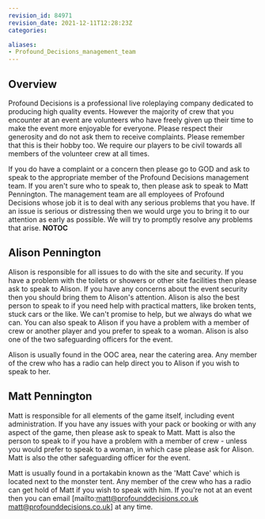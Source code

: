 ```yaml
---
revision_id: 84971
revision_date: 2021-12-11T12:28:23Z
categories:

aliases:
- Profound_Decisions_management_team
---
```



## Overview
Profound Decisions is a professional live roleplaying company dedicated to producing high quality events. However the majority of crew that you encounter at an event are volunteers who have freely given up their time to make the event more enjoyable for everyone. Please respect their generosity and do not ask them to receive complaints. Please remember that this is their hobby too. We require our players to be civil towards all members of the volunteer crew at all times.

If you do have a complaint or a concern then please go to GOD and ask to speak to the appropriate member of the Profound Decisions management team. If you aren't sure who to speak to, then please ask to speak to Matt Pennington. The management team are all employees of Profound Decisions whose job it is to deal with any serious problems that you have. If an issue is serious or distressing then we would urge you to bring it to our attention as early as possible. We will try to promptly resolve any problems that arise.
__NOTOC__
## Alison Pennington
Alison is responsible for all issues to do with the site and security. If you have a problem with the toilets or showers or other site facilities then please ask to speak to Alison. If you have any concerns about the event security then you should bring them to Alison's attention. Alison is also the best person to speak to if you need help with practical matters, like broken tents, stuck cars or the like. We can't promise to help, but we always do what we can. You can also speak to Alison if you have a problem with a member of crew or another player and you prefer to speak to a woman. Alison is also one of the two safeguarding officers for the event.

Alison is usually found in the OOC area, near the catering area. Any member of the crew who has a radio can help direct you to Alison if you wish to speak to her.

## Matt Pennington
Matt is responsible for all elements of the game itself, including event administration. If you have any issues with your pack or booking or with any aspect of the game, then please ask to speak to Matt. Matt is also the person to speak to if you have a problem with a member of crew - unless you would prefer to speak to a woman, in which case please ask for Alison. Matt is also the other safeguarding officer for the event.

Matt is usually found in a portakabin known as the 'Matt Cave' which is located next to the monster tent. Any member of the crew who has a radio can get hold of Matt if you wish to speak with him. If you're not at an event then you can email [mailto:matt@profounddecisions.co.uk matt@profounddecisions.co.uk] at any time.
